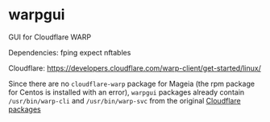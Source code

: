 # warpgui
GUI for Cloudflare WARP

Dependencies: fping expect nftables

Cloudflare: https://developers.cloudflare.com/warp-client/get-started/linux/

Since there are no `cloudflare-warp` package for Mageia (the rpm package for Centos is installed with an error), `warpgui` packages already contain `/usr/bin/warp-cli` and `/usr/bin/warp-svc` from the original [Cloudflare packages](https://pkg.cloudflareclient.com/packages/cloudflare-warp)
